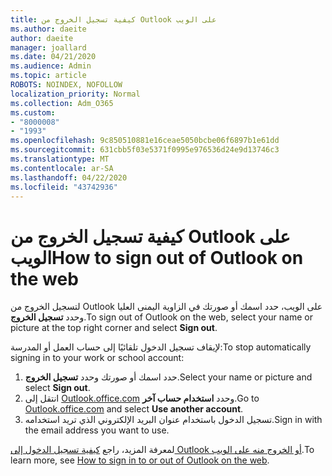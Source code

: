 ```yaml
---
title: كيفية تسجيل الخروج من Outlook على الويب
ms.author: daeite
author: daeite
manager: joallard
ms.date: 04/21/2020
ms.audience: Admin
ms.topic: article
ROBOTS: NOINDEX, NOFOLLOW
localization_priority: Normal
ms.collection: Adm_O365
ms.custom:
- "8000008"
- "1993"
ms.openlocfilehash: 9c850510881e16ceae5050bcbe06f6897b1e61dd
ms.sourcegitcommit: 631cbb5f03e5371f0995e976536d24e9d13746c3
ms.translationtype: MT
ms.contentlocale: ar-SA
ms.lasthandoff: 04/22/2020
ms.locfileid: "43742936"
---
```

# <a name="how-to-sign-out-of-outlook-on-the-web"></a><span data-ttu-id="01f4d-102">كيفية تسجيل الخروج من Outlook على الويب</span><span class="sxs-lookup"><span data-stu-id="01f4d-102">How to sign out of Outlook on the web</span></span>

<span data-ttu-id="01f4d-103">لتسجيل الخروج من Outlook على الويب، حدد اسمك أو صورتك في الزاوية اليمنى العليا وحدد **تسجيل الخروج**.</span><span class="sxs-lookup"><span data-stu-id="01f4d-103">To sign out of Outlook on the web, select your name or picture at the top right corner and select **Sign out**.</span></span>

<span data-ttu-id="01f4d-104">لإيقاف تسجيل الدخول تلقائيًا إلى حساب العمل أو المدرسة:</span><span class="sxs-lookup"><span data-stu-id="01f4d-104">To stop automatically signing in to your work or school account:</span></span>

1. <span data-ttu-id="01f4d-105">حدد اسمك أو صورتك وحدد **تسجيل الخروج**.</span><span class="sxs-lookup"><span data-stu-id="01f4d-105">Select your name or picture and select **Sign out**.</span></span>
1. <span data-ttu-id="01f4d-106">انتقل إلى [Outlook.office.com](https://outlook.office.com/) وحدد **استخدام حساب آخر**.</span><span class="sxs-lookup"><span data-stu-id="01f4d-106">Go to [Outlook.office.com](https://outlook.office.com/) and select **Use another account**.</span></span>
1. <span data-ttu-id="01f4d-107">تسجيل الدخول باستخدام عنوان البريد الإلكتروني الذي تريد استخدامه.</span><span class="sxs-lookup"><span data-stu-id="01f4d-107">Sign in with the email address you want to use.</span></span>

<span data-ttu-id="01f4d-108">لمعرفة المزيد، راجع [كيفية تسجيل الدخول إلى Outlook أو الخروج منه على الويب](https://support.office.com/article/763fab4d-0138-4814-b450-37fc286bcb79).</span><span class="sxs-lookup"><span data-stu-id="01f4d-108">To learn more, see [How to sign in to or out of Outlook on the web](https://support.office.com/article/763fab4d-0138-4814-b450-37fc286bcb79).</span></span>